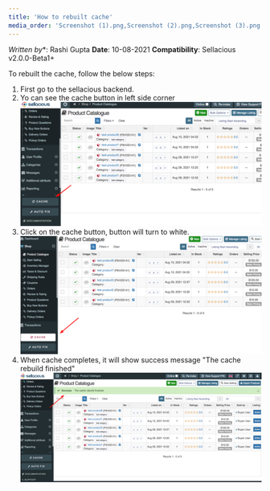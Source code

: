 ```yaml
---
title: 'How to rebuilt cache'
media_order: 'Screenshot (1).png,Screenshot (2).png,Screenshot (3).png'
---
```


*Written by**: Rashi Gupta
**Date**: 10-08-2021
**Compatibility**: Sellacious v2.0.0-Beta1+

To rebuilt the cache, follow the below steps:

1. First go to the sellacious backend.
2. Yo can see the cache button in left side corner
![Screenshot%20%283%29](Screenshot%20%283%29.png "Screenshot%20%283%29")
3. Click on the cache button, button will turn to white.
![Screenshot%20%281%29](Screenshot%20%281%29.png "Screenshot%20%281%29")
4. When cache completes, it will show success message "The cache rebuild finished"
![Screenshot%20%282%29](Screenshot%20%282%29.png "Screenshot%20%282%29")

